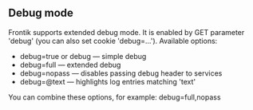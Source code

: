 ## Debug mode

Frontik supports extended debug mode. It is enabled by GET parameter 'debug' (you can also set cookie 'debug=...').
Available options:

* debug=true or debug — simple debug
* debug=full — extended debug
* debug=nopass — disables passing debug header to services
* debug=@text — highlights log entries matching 'text'

You can combine these options, for example: debug=full,nopass
